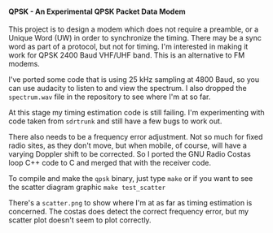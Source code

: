 #### QPSK - An Experimental QPSK Packet Data Modem
This project is to design a modem which does not require a preamble, or a Unique Word (UW) in order to synchronize the timing. There may be a sync word as part of a protocol, but not for timing. I'm interested in making it work for QPSK 2400 Baud VHF/UHF band. This is an alternative to FM modems.

I've ported some code that is using 25 kHz sampling at 4800 Baud, so you can use audacity to listen to and view the spectrum. I also dropped the ```spectrum.wav``` file in the repository to see where I'm at so far.

At this stage my timing estimation code is still failing.  I'm experimenting with code taken from ```sdrtrunk``` and still have a few bugs to work out.

There also needs to be a frequency error adjustment. Not so much for fixed radio sites, as they don't move, but when mobile, of course, will have a varying Doppler shift to be corrected. So I ported the GNU Radio Costas loop C++ code to C and merged that with the receiver code.

To compile and make the ```qpsk``` binary, just type ```make``` or if you want to see the scatter diagram graphic ```make test_scatter```

There's a ```scatter.png``` to show where I'm at as far as timing estimation is concerned. The costas does detect the correct frequency error, but my scatter plot doesn't seem to plot correctly.

